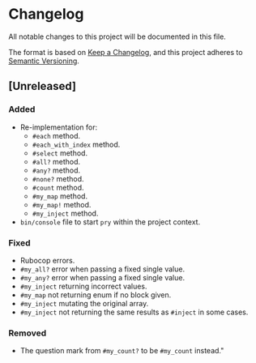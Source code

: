 # Changelog
All notable changes to this project will be documented in this file.

The format is based on [Keep a Changelog](https://keepachangelog.com/en/1.0.0/),
and this project adheres to [Semantic Versioning](https://semver.org/spec/v2.0.0.html).

## [Unreleased]

### Added
- Re-implementation for:
    - `#each` method.
    - `#each_with_index` method.
    - `#select` method.
    - `#all?` method.
    - `#any?` method.
    - `#none?` method.
    - `#count` method.
    - `#my_map` method.
    - `#my_map!` method.
    - `#my_inject` method.
- `bin/console` file to start `pry` within the project context.

### Fixed
- Rubocop errors.
- `#my_all?` error when passing a fixed single value.
- `#my_any?` error when passing a fixed single value.
- `#my_inject` returning incorrect values.
- `#my_map` not returning enum if no block given.
- `#my_inject` mutating the original array.
- `#my_inject` not returning the same results as `#inject` in some cases.
### Removed
- The question mark from `#my_count?` to be `#my_count` instead."
